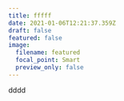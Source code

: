 ```yaml
---
title: fffff
date: 2021-01-06T12:21:37.359Z
draft: false
featured: false
image:
  filename: featured
  focal_point: Smart
  preview_only: false
---
```

dddd